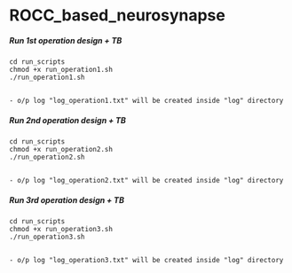 # ROCC_based_neurosynapse


##### Run 1st operation design + TB
```
cd run_scripts
chmod +x run_operation1.sh
./run_operation1.sh


```
```
- o/p log "log_operation1.txt" will be created inside "log" directory
```

##### Run 2nd operation design + TB
```
cd run_scripts
chmod +x run_operation2.sh
./run_operation2.sh


```
```
- o/p log "log_operation2.txt" will be created inside "log" directory
```

##### Run 3rd operation design + TB
```
cd run_scripts
chmod +x run_operation3.sh
./run_operation3.sh


```
```
- o/p log "log_operation3.txt" will be created inside "log" directory
```